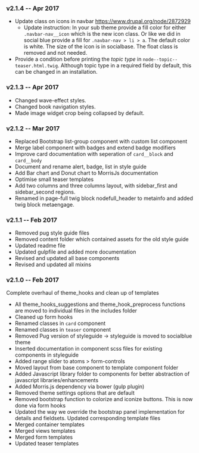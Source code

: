 ### v2.1.4 -- Apr 2017
* Update class on icons in navbar https://www.drupal.org/node/2872929
  * Update instruction: In your sub theme provide a fill color for either `.navbar-nav__icon` which is the new icon class. Or like we did in social blue provide a fill for `.navbar-nav > li > a`. The default color is white. The size of the icon is in socialbase. The float class is removed and not needed.
* Provide a condition before printing the *topic type* in `node--topic--teaser.html.twig`. Although topic type in a required field by default, this can be changed in an installation. 


### v2.1.3 -- Apr 2017
* Changed wave-effect styles.
* Changed book navigation styles.
* Made image widget crop being collapsed by default.

### v2.1.2 -- Mar 2017
* Replaced Bootstrap list-group component with custom list component
* Merge label component with badges and extend badge modifiers
* Improve card documentation with seperation of `card__block` and `card__body`
* Document and rename alert, badge, list in style guide
* Add Bar chart and Donut chart to MorrisJs documentation
* Optimise small teaser templates
* Add two columns and three columns layout, with sidebar_first and sidebar_second regions.
* Renamed in page-full twig block nodefull_header to metainfo and added twig block metaengage.

### v2.1.1 -- Feb 2017
* Removed pug style guide files
* Removed content folder which contained assets for the old style guide
* Updated readme file
* Updated gulpfile and added more documentation
* Revised and updated all base components
* Revised and updated all mixins

### v2.1.0 -- Feb 2017

Complete overhaul of theme_hooks and clean up of templates

* All theme_hooks_suggestions and theme_hook_preprocess functions are moved to individual files in the includes folder
* Cleaned up form hooks
* Renamed classes in `card` component
* Renamed classes in `teaser` component
* Removed Pug version of styleguide -> styleguide is moved to socialblue theme
* Inserted documentation in component scss files for existing components in styleguide
* Added range slider to atoms > form-controls
* Moved layout from base component to template component folder
* Added Javascript library folder to components for better abstraction of javascript libraries/enhancements
* Added Morris.js dependency via bower (gulp plugin)
* Removed theme settings options that are default
* Removed bootstrap function to colorize and iconize buttons. This is now done via form hooks
* Updated the way we override the bootstrap panel implementation for details and fieldsets. Updated corresponding template files
* Merged container templates
* Merged views templates
* Merged form templates
* Updated teaser templates
